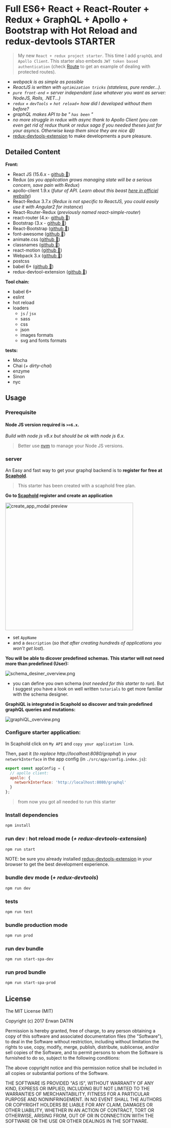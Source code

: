 Full ES6+ React + React-Router + Redux + GraphQL + Apollo + Bootstrap with Hot Reload and redux-devtools STARTER
==========

> My new `React + redux project starter`. This time I add `graphQL` and `Apollo Client`.
This starter also embeds `JWT token based` `authentication` (check [Route](https://github.com/MacKentoch/react-redux-graphql-apollo-bootstrap-webpack-starter/blob/master/src/app/routes/MainRoutes.js#L29) to get an example of dealing with protected routes).



- *webpack is as simple as possible*
- *ReactJS is written with `optimization tricks` (stateless, pure render...).*
- *`pure front-end` = server independant (use whatever you want as server: NodeJS, Rails, .NET...)*
- *`redux` + `devTools` + `hot reload`= how did I developed without them before?*
- *graphQL makes API to be " `has been` "*
 - *no more struggle in redux with async thank to Apollo Client (you can even get rid of redux thunk or redux saga if you needed theses just for your asyncs. Otherwise keep them since they are nice :smile:)*
- [redux-devtools-extension](https://github.com/zalmoxisus/redux-devtools-extension#redux-devtools-extension) to make developments a pure pleasure.

## Detailed Content

**Front:**
- React JS (15.6.x - [github :link:](https://github.com/facebook/react))
- Redux (*as you application grows managing state will be a serious concern, save pain with Redux*)
- apollo-client 1.9.x (*futur of API. Learn about this beast [here in officiel website](http://dev.apollodata.com/)*)
- React-Redux 3.7.x (*Redux is not specific to ReactJS, you could easily use it with Angular2 for instance*)
- React-Router-Redux (*previously named react-simple-router*)
- react-router (4.x- [github :link:](https://github.com/reactjs/react-router))
- Bootstrap (3.x - [github :link:](https://github.com/twbs/bootstrap))
- React-Bootstrap ([github :link:](https://github.com/react-bootstrap/react-bootstrap))
- font-awesome ([github :link:](https://github.com/FortAwesome/Font-Awesome))
- animate.css ([github :link:](https://github.com/daneden/animate.css))
- classnames ([github :link:](https://github.com/JedWatson/classnames))
- react-motion ([github :link:](https://github.com/chenglou/react-motion))
- Webpack 3.x ([github :link:](https://github.com/webpack/webpack))
- postcss
- babel 6+ ([github :link:](https://github.com/babel/babel))
- redux-devtool-extension ([github :link:](https://github.com/zalmoxisus/redux-devtools-extension#redux-devtools-extension))

**Tool chain:**
- babel 6+
- eslint
- hot reload
- loaders
  - `js` / `jsx`
  - sass
  - css
  - json
  - images formats
  - svg and fonts formats

**tests:**
- Mocha
- Chai (*+ dirty-chai*)
- enzyme
- Sinon
- nyc


## Usage

### Prerequisite

#### Node JS version required is `>=6.x`.
*Build with node js v8.x but should be ok with node js 6.x.*

> Better use [nvm](https://github.com/creationix/nvm) to manage your Node JS versions.

### server

An Easy and fast way to get your graphql backend is to **register for free at [Scaphold](https://scaphold.io)**.

> This starter has been created with a scaphold free plan.

**Go to [Scaphold](https://scaphold.io) register and create an application**

<img src="https://raw.githubusercontent.com/MacKentoch/react-redux-graphql-apollo-bootstrap-webpack-starter/master/print_screens/create_app_modal.png" alt="create_app_modal preview" width="400px"></img>


- set `AppName`
- and a `description` (*so that after creating hundreds of applications you won't get lost*).

**You will be able to dicover predefined schemas. This starter will not need more than predefined (User):**

![schema_desiner_overview.png](https://raw.githubusercontent.com/MacKentoch/react-redux-graphql-apollo-bootstrap-webpack-starter/master/print_screens/schema_desiner_overview.png)

- you can define you own schema (*not needed for this starter to run*). But I suggest you have a look on well written `tutorials` to get more familiar with the schema designer.

**GraphiQL is integrated in Scaphold so discover and train predefined graphQL queries and mutations:**

![graphiQL_overview.png](https://raw.githubusercontent.com/MacKentoch/react-redux-graphql-apollo-bootstrap-webpack-starter/master/print_screens/graphiQL_overview.png)

### Configure starter application:

In Scaphold click on `My API` and `copy your application link`.

Then, past it (*to replace http://localhost:8080/graphql*) in your `networkInterface` in the app config (in `./src/app/config.index.js`):

```javascript
export const appConfig = {
  // apollo client:
  apollo: {
    networkInterface: 'http://localhost:8080/graphql'
  }
};
```

> from now you got all needed to run this starter

### Install dependencies

```bash
npm install
```

### run dev : hot reload mode (*+ redux-devtools-extension*)


```bash
npm run start
```

NOTE: be sure you already installed [redux-devtools-extension](https://github.com/zalmoxisus/redux-devtools-extension#redux-devtools-extension) in your browser to get the best development experience.

### bundle dev mode (*+ redux-devtools*)

```bash
npm run dev
```

### tests

```bash
npm run test
```

### bundle production mode

```bash
npm run prod
```

### run dev bundle
```bash
npm run start-spa-dev
```

### run prod bundle
```bash
npm run start-spa-prod
```


## License

The MIT License (MIT)

Copyright (c) 2017 Erwan DATIN

Permission is hereby granted, free of charge, to any person obtaining a copy of this software and associated documentation files (the "Software"), to deal in the Software without restriction, including without limitation the rights to use, copy, modify, merge, publish, distribute, sublicense, and/or sell copies of the Software, and to permit persons to whom the Software is furnished to do so, subject to the following conditions:

The above copyright notice and this permission notice shall be included in all copies or substantial portions of the Software.

THE SOFTWARE IS PROVIDED "AS IS", WITHOUT WARRANTY OF ANY KIND, EXPRESS OR IMPLIED, INCLUDING BUT NOT LIMITED TO THE WARRANTIES OF MERCHANTABILITY, FITNESS FOR A PARTICULAR PURPOSE AND NONINFRINGEMENT. IN NO EVENT SHALL THE AUTHORS OR COPYRIGHT HOLDERS BE LIABLE FOR ANY CLAIM, DAMAGES OR OTHER LIABILITY, WHETHER IN AN ACTION OF CONTRACT, TORT OR OTHERWISE, ARISING FROM, OUT OF OR IN CONNECTION WITH THE SOFTWARE OR THE USE OR OTHER DEALINGS IN THE SOFTWARE.
